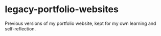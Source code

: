 # legacy-portfolio-websites
 Previous versions of my portfolio website, kept for my own learning and self-reflection.
